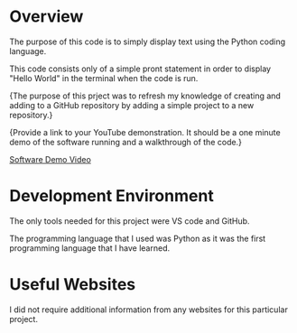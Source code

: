 # Overview

The purpose of this code is to simply display text using the Python coding language.

This code consists only of a simple pront statement in order to display "Hello World" in the terminal when the code is run.

{The purpose of this prject was to refresh my knowledge of creating and adding to a GitHub repository by adding a simple project to a new repository.}

{Provide a link to your YouTube demonstration.  It should be a one minute demo of the software running and a walkthrough of the code.}

[Software Demo Video](http://youtube.link.goes.here)

# Development Environment

The only tools needed for this project were VS code and GitHub.

The programming language that I used was Python as it was the first programming language that I have learned.

# Useful Websites

I did not require additional information from any websites for this particular project.